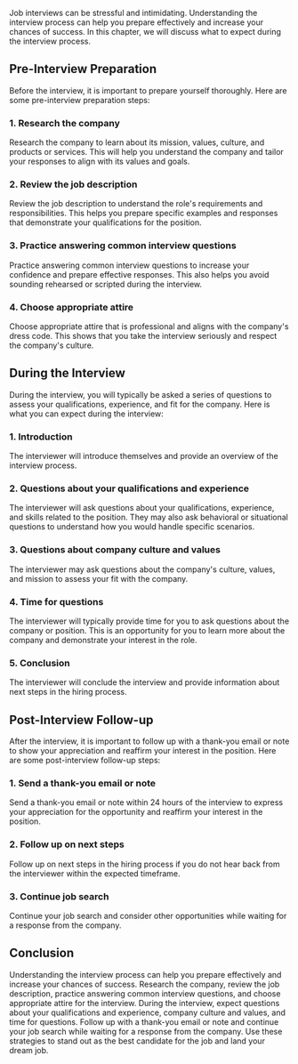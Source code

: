
Job interviews can be stressful and intimidating. Understanding the interview process can help you prepare effectively and increase your chances of success. In this chapter, we will discuss what to expect during the interview process.

Pre-Interview Preparation
-------------------------

Before the interview, it is important to prepare yourself thoroughly. Here are some pre-interview preparation steps:

### 1. Research the company

Research the company to learn about its mission, values, culture, and products or services. This will help you understand the company and tailor your responses to align with its values and goals.

### 2. Review the job description

Review the job description to understand the role's requirements and responsibilities. This helps you prepare specific examples and responses that demonstrate your qualifications for the position.

### 3. Practice answering common interview questions

Practice answering common interview questions to increase your confidence and prepare effective responses. This also helps you avoid sounding rehearsed or scripted during the interview.

### 4. Choose appropriate attire

Choose appropriate attire that is professional and aligns with the company's dress code. This shows that you take the interview seriously and respect the company's culture.

During the Interview
--------------------

During the interview, you will typically be asked a series of questions to assess your qualifications, experience, and fit for the company. Here is what you can expect during the interview:

### 1. Introduction

The interviewer will introduce themselves and provide an overview of the interview process.

### 2. Questions about your qualifications and experience

The interviewer will ask questions about your qualifications, experience, and skills related to the position. They may also ask behavioral or situational questions to understand how you would handle specific scenarios.

### 3. Questions about company culture and values

The interviewer may ask questions about the company's culture, values, and mission to assess your fit with the company.

### 4. Time for questions

The interviewer will typically provide time for you to ask questions about the company or position. This is an opportunity for you to learn more about the company and demonstrate your interest in the role.

### 5. Conclusion

The interviewer will conclude the interview and provide information about next steps in the hiring process.

Post-Interview Follow-up
------------------------

After the interview, it is important to follow up with a thank-you email or note to show your appreciation and reaffirm your interest in the position. Here are some post-interview follow-up steps:

### 1. Send a thank-you email or note

Send a thank-you email or note within 24 hours of the interview to express your appreciation for the opportunity and reaffirm your interest in the position.

### 2. Follow up on next steps

Follow up on next steps in the hiring process if you do not hear back from the interviewer within the expected timeframe.

### 3. Continue job search

Continue your job search and consider other opportunities while waiting for a response from the company.

Conclusion
----------

Understanding the interview process can help you prepare effectively and increase your chances of success. Research the company, review the job description, practice answering common interview questions, and choose appropriate attire for the interview. During the interview, expect questions about your qualifications and experience, company culture and values, and time for questions. Follow up with a thank-you email or note and continue your job search while waiting for a response from the company. Use these strategies to stand out as the best candidate for the job and land your dream job.
